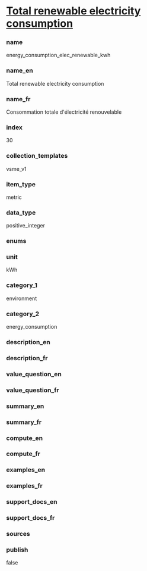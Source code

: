 
# [Total renewable electricity consumption](#energy_consumption_elec_renewable_kwh)

### name

energy_consumption_elec_renewable_kwh

### name_en

Total renewable electricity consumption

### name_fr

Consommation totale d'électricité renouvelable

### index

30

### collection_templates

vsme_v1

### item_type

metric

### data_type

positive_integer

### enums



### unit

kWh

### category_1

environment

### category_2

energy_consumption

### description_en



### description_fr



### value_question_en



### value_question_fr



### summary_en



### summary_fr



### compute_en



### compute_fr



### examples_en



### examples_fr



### support_docs_en



### support_docs_fr



### sources



### publish

false
